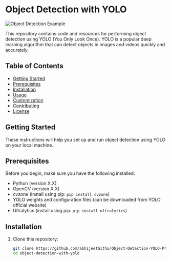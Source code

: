 # Object Detection with YOLO

![Object Detection Example](path_to_your_image.jpg)

This repository contains code and resources for performing object detection using YOLO (You Only Look Once). YOLO is a popular deep learning algorithm that can detect objects in images and videos quickly and accurately.

## Table of Contents

- [Getting Started](#getting-started)
- [Prerequisites](#prerequisites)
- [Installation](#installation)
- [Usage](#usage)
- [Customization](#customization)
- [Contributing](#contributing)
- [License](#license)

## Getting Started

These instructions will help you set up and run object detection using YOLO on your local machine.

## Prerequisites

Before you begin, make sure you have the following installed:

- Python (version X.X)
- OpenCV (version X.X)
- cvzone (install using pip: `pip install cvzone`)
- YOLO weights and configuration files (can be downloaded from YOLO official website)
- Ultralytics (install using pip: `pip install ultralytics`)

## Installation

1. Clone this repository:
   ```bash
   git clone https://github.com/abhijeetGithu/Object-Detection-YOLO-Project.git
   cd object-detection-with-yolo
